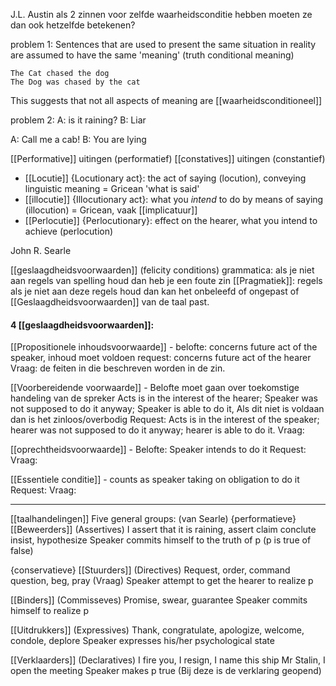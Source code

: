 J.L. Austin
als 2 zinnen voor zelfde waarheidsconditie hebben moeten ze dan ook hetzelfde betekenen?

problem 1:
Sentences that are used to present the same situation in reality are assumed to have the same 'meaning' (truth conditional meaning)

	The Cat chased the dog
	The Dog was chased by the cat

This suggests that not all aspects of meaning are [[waarheidsconditioneel]]


problem 2:
A: is it raining?
B: Liar

A: Call me a cab!
B: You are lying


[[Performative]] uitingen (performatief)
[[constatives]] uitingen (constantief)


- [[Locutie]] {Locutionary act}: the act of saying (locution), conveying linguistic meaning = Gricean 'what is said'
- [[illocutie]] {Illocutionary act}: what you *intend* to do by means of saying (illocution) = Gricean, vaak [[implicatuur]]
- [[Perlocutie]] {Perlocutionary}: effect on the hearer, what you intend to achieve (perlocution)

John R. Searle

[[geslaagdheidsvoorwaarden]] (felicity conditions)
grammatica: als je niet aan regels van spelling houd dan heb je een foute zin
[[Pragmatiek]]: regels als je niet aan deze regels houd dan kan het onbeleefd of ongepast of [[Geslaagdheidsvoorwaarden]] van de taal past.

#### 4 [[geslaagdheidsvoorwaarden]]:
[[Propositionele inhoudsvoorwaarde]] - belofte: concerns future act of the speaker, inhoud moet voldoen 
request: concerns future act of the hearer
Vraag:
de feiten in die beschreven worden in de zin.

[[Voorbereidende voorwaarde]] - Belofte moet gaan over toekomstige handeling van de spreker
Acts is in the interest of the hearer; Speaker was not supposed to do it anyway; Speaker is able to do it, Als dit niet is voldaan dan is het zinloos/overbodig
Request: Acts is in the interest of the speaker; hearer was not supposed to do it anyway; hearer is able to do it.
Vraag: 

[[oprechtheidsvoorwaarde]] - Belofte: Speaker intends to do it
Request:
Vraag: 

[[Essentiele conditie]] - counts as speaker taking on obligation to do it
Request:
Vraag:

---

[[taalhandelingen]]
Five general groups: (van Searle)
{performatieve}
[[Beweerders]] (Assertives) I assert that it is raining, assert claim conclute insist, hypothesize
	Speaker commits himself to the truth of p (p is true of false)

{conservatieve}
[[Stuurders]] (Directives) Request, order, command question, beg, pray (Vraag)
	Speaker attempt to get the hearer to realize p

[[Binders]] (Commisseves) Promise, swear, guarantee
	Speaker commits himself to realize p

[[Uitdrukkers]] (Expressives) Thank, congratulate, apologize, welcome, condole, deplore
	Speaker expresses his/her psychological state

[[Verklaarders]] (Declaratives) I fire you, I resign, I name this ship Mr Stalin, I open the meeting
	Speaker makes p true
(Bij deze is de verklaring geopend)






